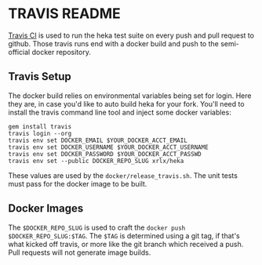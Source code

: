 TRAVIS README
====

[Travis CI](https://travis-ci.org) is used to run the heka test suite on every push and pull request to github. Those travis runs end with a docker build and push to the semi-official docker repository.

Travis Setup
---

The docker build relies on environmental variables being set for login. Here they are, in case you'd like to auto build heka for your fork. You'll need to install the travis command line tool and inject some docker variables:

```
gem install travis
travis login --org
travis env set DOCKER_EMAIL $YOUR_DOCKER_ACCT_EMAIL
travis env set DOCKER_USERNAME $YOUR_DOCKER_ACCT_USERNAME
travis env set DOCKER_PASSWORD $YOUR_DOCKER_ACCT_PASSWD
travis env set --public DOCKER_REPO_SLUG xrlx/heka
```

These values are used by the `docker/release_travis.sh`. The unit tests must pass for the docker image to be built.

Docker Images
---

The `$DOCKER_REPO_SLUG` is used to craft the `docker push $DOCKER_REPO_SLUG:$TAG`. The `$TAG` is determined using a git tag, if that's what kicked off travis, or more like the git branch which received a push. Pull requests will not generate image builds.